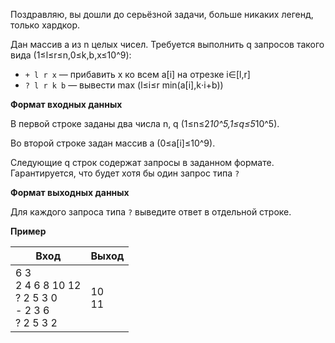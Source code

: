 Поздравляю, вы дошли до серьёзной задачи, больше никаких легенд, только хардкор.

Дан массив a из n целых чисел. Требуется выполнить q запросов такого вида (1≤l≤r≤n,0≤k,b,x≤10^9):

- `+ l r x` — прибавить x ко всем a[i] на отрезке i∈[l,r]
- `? l r k b` — вывести max (l≤i≤r min(a[i],k⋅i+b))

**Формат входных данных**

В первой строке заданы два числа n, q (1≤n≤2*10^5,1≤q≤5*10^5).

Во второй строке задан массив a (0≤a[i]≤10^9).

Следующие q строк содержат запросы в заданном формате. Гарантируется, что будет хотя бы один запрос типа `?`

**Формат выходных данных**

Для каждого запроса типа `?` выведите ответ в отдельной строке.

**Пример**

<table>
<thead>
<tr>
<th>Вход</th>
<th>Выход</th>
</tr>
</thead>
<tbody>
<tr>
<td>
6 3<br>2 4 6 8 10 12<br>? 2 5 3 0<br>- 2 3 6<br>? 2 5 3 2<br>
</td>
<td>
10<br>11
</td>
</tr>
</tbody>
</table>
